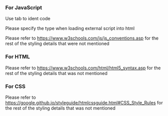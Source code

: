 ### For JavaScript

  Use tab to ident code
  
  Please specify the type when loading external script into html
  
  Please refer to https://www.w3schools.com/js/js_conventions.asp for the rest of the styling details that were not mentioned



### For HTML
  Please refer to https://www.w3schools.com/html/html5_syntax.asp for the rest of the styling details that was not mentioned
  
  
### For CSS
  Please refer to https://google.github.io/styleguide/htmlcssguide.html#CSS_Style_Rules for the rest of the styling details that was not mentioned
  
